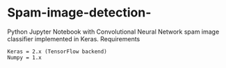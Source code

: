 # Spam-image-detection-
Python Jupyter Notebook with Convolutional Neural Network spam image classifier implemented in Keras.
Requirements

    Keras = 2.x (TensorFlow backend)
    Numpy = 1.x

